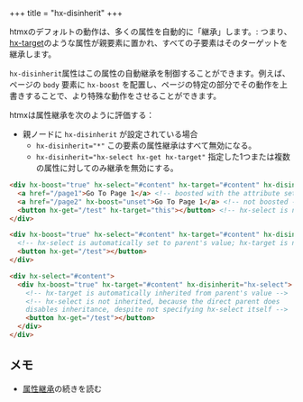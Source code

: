 +++
title = "hx-disinherit"
+++

htmxのデフォルトの動作は、多くの属性を自動的に「継承」します。: つまり、[hx-target](@/attributes/hx-target.md)のような属性が親要素に置かれ、すべての子要素はそのターゲットを継承します。

`hx-disinherit`属性はこの属性の自動継承を制御することができます。例えば、ページの `body` 要素に `hx-boost` を配置し、ページの特定の部分でその動作を上書きすることで、より特殊な動作をさせることができます。

htmxは属性継承を次のように評価する：

* 親ノードに `hx-disinherit` が設定されている場合
  * `hx-disinherit="*"` この要素の属性継承はすべて無効になる。
  * `hx-disinherit="hx-select hx-get hx-target"` 指定した1つまたは複数の属性に対してのみ継承を無効にする。

```html
<div hx-boost="true" hx-select="#content" hx-target="#content" hx-disinherit="*">
  <a href="/page1">Go To Page 1</a> <!-- boosted with the attribute settings above -->
  <a href="/page2" hx-boost="unset">Go To Page 1</a> <!-- not boosted -->
  <button hx-get="/test" hx-target="this"></button> <!-- hx-select is not inherited -->
</div>
```

```html
<div hx-boost="true" hx-select="#content" hx-target="#content" hx-disinherit="hx-target">
  <!-- hx-select is automatically set to parent's value; hx-target is not inherited -->
  <button hx-get="/test"></button>
</div>
```

```html
<div hx-select="#content">
  <div hx-boost="true" hx-target="#content" hx-disinherit="hx-select">
    <!-- hx-target is automatically inherited from parent's value -->
    <!-- hx-select is not inherited, because the direct parent does
    disables inheritance, despite not specifying hx-select itself -->
    <button hx-get="/test"></button>
  </div>
</div>
```

## メモ

* [属性継承](@/docs.md#inheritance)の続きを読む
